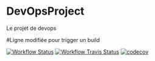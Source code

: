 # DevOpsProject
Le projet de devops

#Ligne modifiée pour trigger un build


[![Workflow Status](https://img.shields.io/github/workflow/status/haskaris/DevOpsProject/CI/creation_test)](https://shields.io/)
[![Workflow Travis Status](https://img.shields.io/travis/com/haskaris/DevOpsProject/creation_test)](https://travis-ci.com/github/haskaris/DevOpsProject)
[![codecov](https://codecov.io/gh/haskaris/DevOpsProject/branch/main/graph/badge.svg?token=60M0FA5AUW)](https://codecov.io/gh/haskaris/DevOpsProject)

